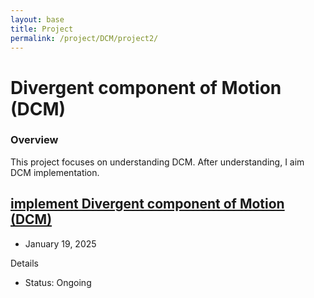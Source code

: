 ```yaml
---
layout: base
title: Project
permalink: /project/DCM/project2/
---
```


# Divergent component of Motion (DCM)

### Overview
This project focuses on understanding DCM. After understanding, I aim DCM implementation.

<div class="publication-list">
  <div class="publication-item">
    <div class="text-container">
      <h2><a href="{{ "/project/DCM/project2/dcm_basic" | prepend: site.baseurl }}">implement Divergent component of Motion (DCM)</a></h2>
      <ul>
        <li><i class="fas fa-calendar-alt"></i> January 19, 2025</li>
      </ul>
    </div>
  </div>
</div>

Details
- Status: Ongoing